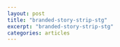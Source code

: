 ```yaml
---
layout: post
title: "branded-story-strip-stg"
excerpt: "branded-story-strip-stg"
categories: articles
---
```

<div class="apester-strip" is-mobile-only="false" data-channel-tokens="5ec3a9e4bbd85e6d986efc4d" item-shape="roundSquare" item-size="medium" strip-background="transparent" thumbnails-stroke-color="rgba(85, 157, 225, 0.8745098039215686)"  header-font-family="Lato"  header-provider="system"  header-font-size="18"  header-font-color="rgba(0,0,0,1)"  header-font-weight="400"  header-ltr="true"  top-border-width="0"  top-border-color="rgba(6, 187, 114, 1)"  bottom-border-width="0"  bottom-border-color="rgba(6, 187, 114, 1)"  data-fast-strip="true"></div><script async src="https://static.stg.apester.com/js/sdk/latest/apester-sdk.js"></script>
